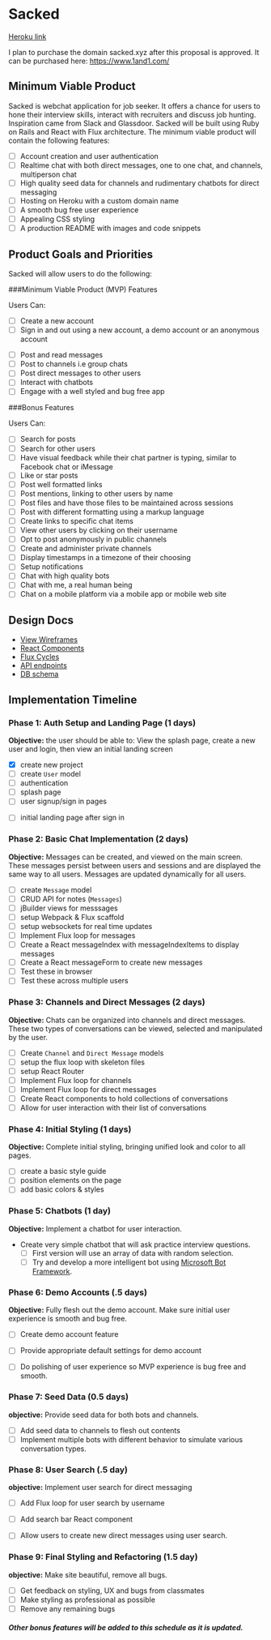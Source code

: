 # Sacked

[Heroku link][heroku]

I plan to purchase the domain sacked.xyz after this proposal is approved.
It can be purchased here: https://www.1and1.com/

[heroku]: http://www.herokuapp.com

## Minimum Viable Product

Sacked is webchat application for job seeker. It offers a chance for users to hone their interview skills, interact with recruiters and discuss job hunting. Inspiration came from Slack and Glassdoor. Sacked will be built using Ruby on Rails and React with Flux architecture. The minimum viable product will contain the following features:

- [ ] Account creation and user authentication
- [ ] Realtime chat with both direct messages, one to one chat, and channels, multiperson chat
- [ ] High quality seed data for channels and rudimentary chatbots for direct messaging
- [ ] Hosting on Heroku with a custom domain name
- [ ] A smooth bug free user experience
- [ ] Appealing CSS styling
- [ ] A production README with images and code snippets

## Product Goals and Priorities

Sacked will allow users to do the following:

<!-- This is a Markdown checklist. Use it to keep track of your
progress. Put an x between the brackets for a checkmark: [x] -->

###Minimum Viable Product (MVP) Features

Users Can:

- [ ] Create a new account
- [ ] Sign in and out using a new account, a demo account or an anonymous account

<!-- - [ ] View and customize their account settings -->
- [ ] Post and read messages
- [ ] Post to channels i.e group chats
- [ ] Post direct messages to other users
- [ ] Interact with chatbots
- [ ] Engage with a well styled and bug free app

###Bonus Features

Users Can:

- [ ] Search for posts
- [ ] Search for other users
- [ ] Have visual feedback while their chat partner is typing, similar to Facebook chat or iMessage
- [ ] Like or star posts
- [ ] Post well formatted links
- [ ] Post mentions, linking to other users by name
- [ ] Post files and have those files to be maintained across sessions
- [ ] Post with different formatting using a markup language
- [ ] Create links to specific chat items
- [ ] View other users by clicking on their username
- [ ] Opt to post anonymously in public channels
- [ ] Create and administer private channels
- [ ] Display timestamps in a timezone of their choosing
- [ ] Setup notifications
- [ ] Chat with high quality bots
- [ ] Chat with me, a real human being
- [ ] Chat on a mobile platform via a mobile app or mobile web site

## Design Docs
* [View Wireframes][views]
* [React Components][components]
* [Flux Cycles][flux-cycles]
* [API endpoints][api-endpoints]
* [DB schema][schema]

[views]: ./docs/views.md
[components]: ./docs/components.md
[flux-cycles]: ./docs/flux-cycles.md
[api-endpoints]: ./docs/api-endpoints.md
[schema]: ./docs/schema.md

## Implementation Timeline

### Phase 1: Auth Setup and Landing Page (1 days)

**Objective:** the user should be able to: View the splash page, create a new user and login, then view an initial landing screen

- [x] create new project
- [ ] create `User` model
- [ ] authentication
- [ ] splash page
- [ ] user signup/sign in pages
<!-- - [ ] User account page -->
- [ ] initial landing page after sign in

### Phase 2: Basic Chat Implementation (2 days)

**Objective:** Messages can be created, and viewed on the main screen. These messages persist between users and sessions and are displayed the same way to all users. Messages are updated dynamically for all users.

- [ ] create `Message` model
- [ ] CRUD API for notes (`Messages`)
- [ ] jBuilder views for messsages
- [ ] setup Webpack & Flux scaffold
- [ ] setup websockets for real time updates
- [ ] Implement Flux loop for messages
- [ ] Create a React messageIndex with messageIndexItems to display messages
- [ ] Create a React messageForm to create new messages
- [ ] Test these in browser
- [ ] Test these across multiple users

### Phase 3: Channels and Direct Messages (2 days)

**Objective:** Chats can be organized into channels and direct messages. These two types of conversations can be viewed, selected and manipulated by the user.

- [ ] Create `Channel` and `Direct Message` models
- [ ] setup the flux loop with skeleton files
- [ ] setup React Router
- [ ] Implement Flux loop for channels
- [ ] Implement Flux loop for direct messages
- [ ] Create React components to hold collections of conversations
- [ ] Allow for user interaction with their list of conversations

### Phase 4: Initial Styling (1 days)

**Objective:** Complete initial styling, bringing unified look and color to all pages.

- [ ] create a basic style guide
- [ ] position elements on the page
- [ ] add basic colors & styles

### Phase 5: Chatbots (1 day)

**Objective:** Implement a chatbot for user interaction.

- Create very simple chatbot that will ask practice interview questions.
  - [ ] First version will use an array of data with random selection.
  - [ ] Try and develop a more intelligent bot using [Microsoft Bot Framework](https://dev.botframework.com/).

### Phase 6: Demo Accounts (.5 days)

**Objective:** Fully flesh out the demo account. Make sure initial user experience is smooth and bug free.

- [ ] Create demo account feature
- [ ] Provide appropriate default settings for demo account
- [ ] Do polishing of user experience so MVP experience is bug free and smooth.


### Phase 7: Seed Data (0.5 days)

**objective:** Provide seed data for both bots and channels.

- [ ] Add seed data to channels to flesh out contents
- [ ] Implement multiple bots with different behavior to simulate various conversation types.

### Phase 8: User Search (.5 day)

**objective:** Implement user search for direct messaging

- [ ] Add Flux loop for user search by username
- [ ] Add search bar React component
- [ ] Allow users to create new direct messages using user search.


### Phase 9: Final Styling and Refactoring (1.5 day)

**objective:** Make site beautiful, remove all bugs.

- [ ] Get feedback on styling, UX and bugs from classmates
- [ ] Make styling as professional as possible
- [ ] Remove any remaining bugs

##### Other bonus features will be added to this schedule as it is updated.

<!-- User Accounts
MVP
  Anonymous Accounts
    Anonynimity only in channels and with bots, not in direct messaging
  Different Classes of accounts,
    job seeker,
    recruiter,
    anon,
    career coach
    Admins
    Demo
  Persistent login

Chat
  Text Messages can be posted
  They appear in order
  The history is maintained
  This Happens in real time

Channels - multiperson chats
  behave more like 1/2 chat, 1/2 message board
  All of the behavior above but multiperson
  Public v. Private
  Admins can admit and remove members
  Users can join and leave

Direct Message - 2 person chats
  peristent conversations,
  can be reordering and controled with gui (persistent even if removed)
  User search to set up chats with indviduals
  link from user's post to direct chat with them
  General search looks pretty cool
  Visually edit Channels
  Users can block other users they don't like

Account customization
  Profile Pic
  Username
  Real Name
  Email
  local time???

  Chat Bots
    interview questions
    Technical and Behavioral
      Old school RPG interactions
    See: http://practiceyourvcpitch.com/

    Walkthrough for showing off

Splash Page

Bonus


Archive Search
User Searching

File upload
Liking/ Starring posts
Posting links
User Mentions
Markup/code????

Linking to chat items
Click on user name to get link to profile and direct message and files

Anon mode option for posting in public

Time zone support????
Notifications????

Hook up to my phone
iPhone app

Make sure to reset seed Data!!!
-->

<!-- [phase-one]: ./docs/phases/phase1.md
[phase-two]: ./docs/phases/phase2.md
[phase-three]: ./docs/phases/phase3.md
[phase-four]: ./docs/phases/phase4.md
[phase-five]: ./docs/phases/phase5.md -->
